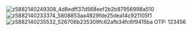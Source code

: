 ![z5882140249308_4d8edff37d568eef2b2b87956998a510](https://github.com/user-attachments/assets/e2d2075b-dd33-42a1-af49-a63f73ff8800)
![z5882140233374_5808853aa4829fde25dea14c921105f1](https://github.com/user-attachments/assets/70ceac29-4e29-437d-8d05-8c477d11d4c0)
![z5882140235532_526706b235309fc62afb34fc6f9415ba](https://github.com/user-attachments/assets/4e0b7b0c-c381-4083-9226-a1b66a8f8fab)
OTP: 123456
